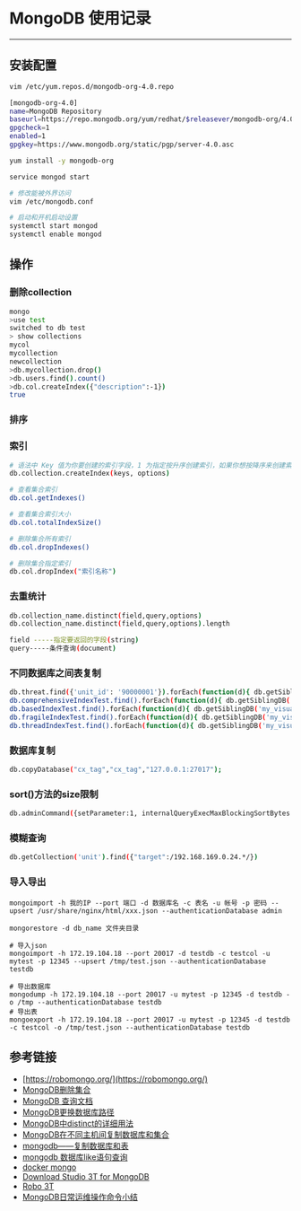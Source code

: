 # MongoDB 使用记录
***
## 安装配置
```sh
vim /etc/yum.repos.d/mongodb-org-4.0.repo

[mongodb-org-4.0]
name=MongoDB Repository
baseurl=https://repo.mongodb.org/yum/redhat/$releasever/mongodb-org/4.0/x86_64/
gpgcheck=1
enabled=1
gpgkey=https://www.mongodb.org/static/pgp/server-4.0.asc

yum install -y mongodb-org

service mongod start

# 修改能被外界访问
vim /etc/mongodb.conf

# 启动和开机启动设置
systemctl start mongod
systemctl enable mongod
```

## 操作
### 删除collection
```sh
mongo
>use test
switched to db test
> show collections
mycol
mycollection
newcollection
>db.mycollection.drop()
>db.users.find().count()
>db.col.createIndex({"description":-1})
true
```

### 排序

### 索引
```sh
# 语法中 Key 值为你要创建的索引字段，1 为指定按升序创建索引，如果你想按降序来创建索引指定为 -1 即可。
db.collection.createIndex(keys, options)

# 查看集合索引
db.col.getIndexes()

# 查看集合索引大小
db.col.totalIndexSize()

# 删除集合所有索引
db.col.dropIndexes()

# 删除集合指定索引
db.col.dropIndex("索引名称")
```

### 去重统计
```sh
db.collection_name.distinct(field,query,options)
db.collection_name.distinct(field,query,options).length

field -----指定要返回的字段(string)
query-----条件查询(document)
```

### 不同数据库之间表复制
```sh
db.threat.find({'unit_id': '90000001'}).forEach(function(d){ db.getSiblingDB('test_center')['threat'].insert(d); });
db.comprehensiveIndexTest.find().forEach(function(d){ db.getSiblingDB('my_visual')['comprehensiveIndex'].insert(d); });
db.basedIndexTest.find().forEach(function(d){ db.getSiblingDB('my_visual')['basedIndex'].insert(d); });
db.fragileIndexTest.find().forEach(function(d){ db.getSiblingDB('my_visual')['fragileIndex'].insert(d); });
db.threadIndexTest.find().forEach(function(d){ db.getSiblingDB('my_visual')['threadIndex'].insert(d); });
```

### 数据库复制
```sh
db.copyDatabase("cx_tag","cx_tag","127.0.0.1:27017");
```

### sort()方法的size限制
```sh
db.adminCommand({setParameter:1, internalQueryExecMaxBlockingSortBytes:335544320})
```

### 模糊查询
```sh
db.getCollection('unit').find({"target":/192.168.169.0.24.*/})
```

### 导入导出

```shell
mongoimport -h 我的IP --port 端口 -d 数据库名 -c 表名 -u 帐号 -p 密码 --upsert /usr/share/nginx/html/xxx.json --authenticationDatabase admin

mongorestore -d db_name 文件夹目录
  
# 导入json
mongoimport -h 172.19.104.18 --port 20017 -d testdb -c testcol -u mytest -p 12345 --upsert /tmp/test.json --authenticationDatabase testdb
  
# 导出数据库
mongodump -h 172.19.104.18 --port 20017 -u mytest -p 12345 -d testdb -o /tmp --authenticationDatabase testdb
# 导出表
mongoexport -h 172.19.104.18 --port 20017 -u mytest -p 12345 -d testdb -c testcol -o /tmp/test.json --authenticationDatabase testdb
```

## 参考链接
- [https://robomongo.org/](https://robomongo.org/)
- [MongoDB删除集合](https://www.yiibai.com/mongodb/mongodb_drop_collection.html)
- [MongoDB 查询文档](http://www.runoob.com/mongodb/mongodb-query.html)
- [MongoDB更换数据库路径](https://www.jianshu.com/p/c43d7cf49052)
- [MongoDB中distinct的详细用法](https://blog.csdn.net/skh2015java/article/details/55667829)
- [MongoDB在不同主机间复制数据库和集合](https://blog.csdn.net/wulex/article/details/83479516)
- [mongodb——复制数据库和表](https://blog.csdn.net/hh12211221/article/details/78900098)
- [mongodb 数据库like语句查询](https://blog.csdn.net/zhouyan8603/article/details/6825834)
- [docker mongo](https://hub.docker.com/_/mongo)
- [Download Studio 3T for MongoDB](https://studio3t.com/download/)
- [ Robo 3T](https://robomongo.org/download)
- [MongoDB日常运维操作命令小结](https://www.cnblogs.com/kevingrace/p/8184087.html)